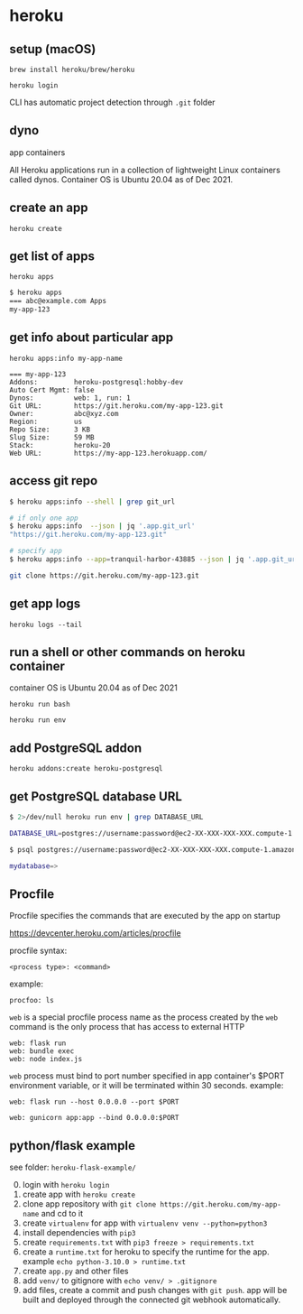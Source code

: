 # heroku

## setup (macOS)

`brew install heroku/brew/heroku`

`heroku login`

CLI has automatic project detection through `.git` folder

## dyno

app containers

All Heroku applications run in a collection of lightweight Linux containers called dynos. Container OS is Ubuntu 20.04 as of Dec 2021.

## create an app

`heroku create`

## get list of apps

`heroku apps`

```bash
$ heroku apps                           
=== abc@example.com Apps
my-app-123
```

## get info about particular app

`heroku apps:info my-app-name`

```
=== my-app-123
Addons:         heroku-postgresql:hobby-dev
Auto Cert Mgmt: false
Dynos:          web: 1, run: 1
Git URL:        https://git.heroku.com/my-app-123.git
Owner:          abc@xyz.com
Region:         us
Repo Size:      3 KB
Slug Size:      59 MB
Stack:          heroku-20
Web URL:        https://my-app-123.herokuapp.com/
```

## access git repo

```bash
$ heroku apps:info --shell | grep git_url
```

```bash
# if only one app
$ heroku apps:info  --json | jq '.app.git_url'
"https://git.heroku.com/my-app-123.git"

# specify app
$ heroku apps:info --app=tranquil-harbor-43885 --json | jq '.app.git_url'
```

```bash
git clone https://git.heroku.com/my-app-123.git
```

## get app logs

`heroku logs --tail`

## run a shell or other commands on heroku container

container OS is Ubuntu 20.04 as of Dec 2021

`heroku run bash`

`heroku run env`

## add PostgreSQL addon

`heroku addons:create heroku-postgresql`

## get PostgreSQL database URL

```bash
$ 2>/dev/null heroku run env | grep DATABASE_URL

DATABASE_URL=postgres://username:password@ec2-XX-XXX-XXX-XXX.compute-1.amazonaws.com:5432/mydatabase

$ psql postgres://username:password@ec2-XX-XXX-XXX-XXX.compute-1.amazonaws.com:5432/mydatabase

mydatabase=>
```

## Procfile

Procfile specifies the commands that are executed by the app on startup

https://devcenter.heroku.com/articles/procfile

procfile syntax:

```
<process type>: <command>
```

example:

```
procfoo: ls
```

`web` is a special procfile process name as the process created by the `web` command is the only process that has access to external HTTP

```
web: flask run
web: bundle exec
web: node index.js
```

`web` process must bind to port number specified in app container's $PORT environment variable, or it will be terminated within 30 seconds. example:

```
web: flask run --host 0.0.0.0 --port $PORT
```

```
web: gunicorn app:app --bind 0.0.0.0:$PORT
```

## python/flask example


see folder: `heroku-flask-example/`

0. login with `heroku login`
1. create app with `heroku create`
2. clone app repository with `git clone https://git.heroku.com/my-app-name` and cd to it
3. create `virtualenv` for app with `virtualenv venv --python=python3`
4. install dependencies with `pip3`
5. create `requirements.txt` with `pip3 freeze > requirements.txt`
6. create a `runtime.txt` for heroku to specify the runtime for the app. example `echo python-3.10.0 > runtime.txt`
7. create `app.py` and other files
8. add `venv/` to gitignore with `echo venv/ > .gitignore`
9. add files, create a commit and push changes with `git push`. app will be built and deployed through the connected git webhook automatically.

